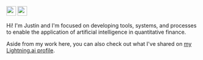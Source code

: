 <img src="https://img.shields.io/badge/Python-3776AB?style=for-the-badge&logo=python&logoColor=white" height=25/>   <img src ="https://img.shields.io/badge/-Lightning-792ee5?logo=pytorchlightning&logoColor=white" height=25/>

Hi! I'm Justin and I'm focused on developing tools, systems, and processes to enable the application of artificial intelligence in quantitative finance.

Aside from my work here, you can also check out what I've shared on [my Lightning.ai profile](https://lightning.ai/JustinGoheen/apps).
